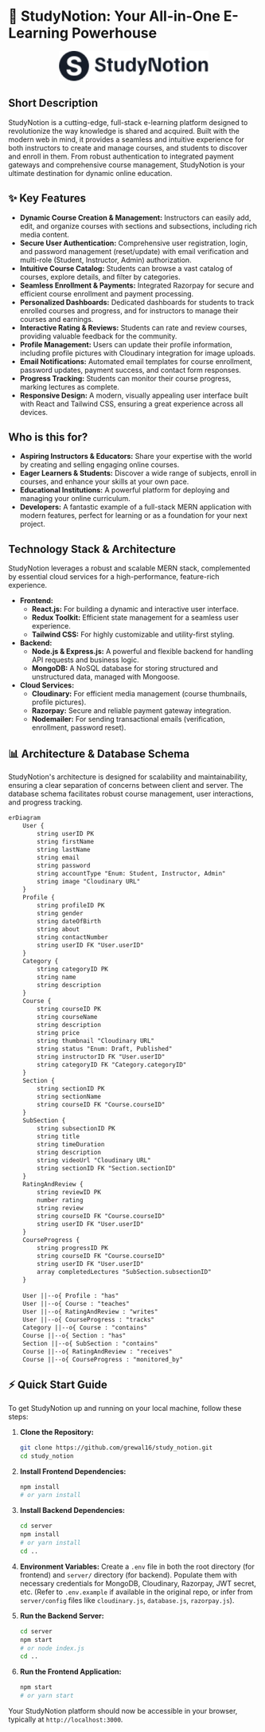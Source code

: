 # 🚀 StudyNotion: Your All-in-One E-Learning Powerhouse

<p align="center"><img src="./src/assets/Logo/Logo-Full-Dark.png" alt="StudyNotion Logo" width="300"></p>

## Short Description
StudyNotion is a cutting-edge, full-stack e-learning platform designed to revolutionize the way knowledge is shared and acquired. Built with the modern web in mind, it provides a seamless and intuitive experience for both instructors to create and manage courses, and students to discover and enroll in them. From robust authentication to integrated payment gateways and comprehensive course management, StudyNotion is your ultimate destination for dynamic online education.

## ✨ Key Features
*   **Dynamic Course Creation & Management:** Instructors can easily add, edit, and organize courses with sections and subsections, including rich media content.
*   **Secure User Authentication:** Comprehensive user registration, login, and password management (reset/update) with email verification and multi-role (Student, Instructor, Admin) authorization.
*   **Intuitive Course Catalog:** Students can browse a vast catalog of courses, explore details, and filter by categories.
*   **Seamless Enrollment & Payments:** Integrated Razorpay for secure and efficient course enrollment and payment processing.
*   **Personalized Dashboards:** Dedicated dashboards for students to track enrolled courses and progress, and for instructors to manage their courses and earnings.
*   **Interactive Rating & Reviews:** Students can rate and review courses, providing valuable feedback for the community.
*   **Profile Management:** Users can update their profile information, including profile pictures with Cloudinary integration for image uploads.
*   **Email Notifications:** Automated email templates for course enrollment, password updates, payment success, and contact form responses.
*   **Progress Tracking:** Students can monitor their course progress, marking lectures as complete.
*   **Responsive Design:** A modern, visually appealing user interface built with React and Tailwind CSS, ensuring a great experience across all devices.

## Who is this for?
*   **Aspiring Instructors & Educators:** Share your expertise with the world by creating and selling engaging online courses.
*   **Eager Learners & Students:** Discover a wide range of subjects, enroll in courses, and enhance your skills at your own pace.
*   **Educational Institutions:** A powerful platform for deploying and managing your online curriculum.
*   **Developers:** A fantastic example of a full-stack MERN application with modern features, perfect for learning or as a foundation for your next project.

## Technology Stack & Architecture
StudyNotion leverages a robust and scalable MERN stack, complemented by essential cloud services for a high-performance, feature-rich experience.

*   **Frontend:**
    *   **React.js:** For building a dynamic and interactive user interface.
    *   **Redux Toolkit:** Efficient state management for a seamless user experience.
    *   **Tailwind CSS:** For highly customizable and utility-first styling.
*   **Backend:**
    *   **Node.js & Express.js:** A powerful and flexible backend for handling API requests and business logic.
    *   **MongoDB:** A NoSQL database for storing structured and unstructured data, managed with Mongoose.
*   **Cloud Services:**
    *   **Cloudinary:** For efficient media management (course thumbnails, profile pictures).
    *   **Razorpay:** Secure and reliable payment gateway integration.
    *   **Nodemailer:** For sending transactional emails (verification, enrollment, password reset).

## 📊 Architecture & Database Schema
StudyNotion's architecture is designed for scalability and maintainability, ensuring a clear separation of concerns between client and server. The database schema facilitates robust course management, user interactions, and progress tracking.

```mermaid
erDiagram
    User {
        string userID PK
        string firstName
        string lastName
        string email
        string password
        string accountType "Enum: Student, Instructor, Admin"
        string image "Cloudinary URL"
    }
    Profile {
        string profileID PK
        string gender
        string dateOfBirth
        string about
        string contactNumber
        string userID FK "User.userID"
    }
    Category {
        string categoryID PK
        string name
        string description
    }
    Course {
        string courseID PK
        string courseName
        string description
        string price
        string thumbnail "Cloudinary URL"
        string status "Enum: Draft, Published"
        string instructorID FK "User.userID"
        string categoryID FK "Category.categoryID"
    }
    Section {
        string sectionID PK
        string sectionName
        string courseID FK "Course.courseID"
    }
    SubSection {
        string subsectionID PK
        string title
        string timeDuration
        string description
        string videoUrl "Cloudinary URL"
        string sectionID FK "Section.sectionID"
    }
    RatingAndReview {
        string reviewID PK
        number rating
        string review
        string courseID FK "Course.courseID"
        string userID FK "User.userID"
    }
    CourseProgress {
        string progressID PK
        string courseID FK "Course.courseID"
        string userID FK "User.userID"
        array completedLectures "SubSection.subsectionID"
    }

    User ||--o{ Profile : "has"
    User ||--o{ Course : "teaches"
    User ||--o{ RatingAndReview : "writes"
    User ||--o{ CourseProgress : "tracks"
    Category ||--o{ Course : "contains"
    Course ||--o{ Section : "has"
    Section ||--o{ SubSection : "contains"
    Course ||--o{ RatingAndReview : "receives"
    Course ||--o{ CourseProgress : "monitored_by"
```

## ⚡ Quick Start Guide

To get StudyNotion up and running on your local machine, follow these steps:

1.  **Clone the Repository:**
    ```bash
    git clone https://github.com/grewal16/study_notion.git
    cd study_notion
    ```

2.  **Install Frontend Dependencies:**
    ```bash
    npm install
    # or yarn install
    ```

3.  **Install Backend Dependencies:**
    ```bash
    cd server
    npm install
    # or yarn install
    cd ..
    ```

4.  **Environment Variables:**
    Create a `.env` file in both the root directory (for frontend) and `server/` directory (for backend). Populate them with necessary credentials for MongoDB, Cloudinary, Razorpay, JWT secret, etc. (Refer to `.env.example` if available in the original repo, or infer from `server/config` files like `cloudinary.js`, `database.js`, `razorpay.js`).

5.  **Run the Backend Server:**
    ```bash
    cd server
    npm start
    # or node index.js
    cd ..
    ```

6.  **Run the Frontend Application:**
    ```bash
    npm start
    # or yarn start
    ```

Your StudyNotion platform should now be accessible in your browser, typically at `http://localhost:3000`.